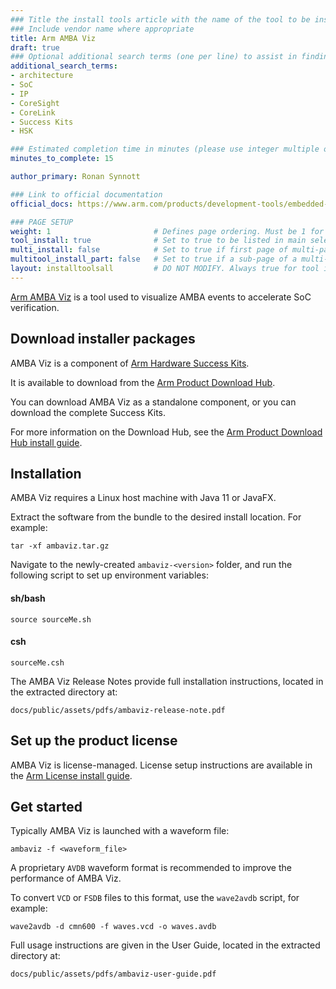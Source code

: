 ```yaml
---
### Title the install tools article with the name of the tool to be installed
### Include vendor name where appropriate
title: Arm AMBA Viz
draft: true
### Optional additional search terms (one per line) to assist in finding the article
additional_search_terms:
- architecture
- SoC
- IP
- CoreSight
- CoreLink
- Success Kits
- HSK

### Estimated completion time in minutes (please use integer multiple of 5)
minutes_to_complete: 15

author_primary: Ronan Synnott

### Link to official documentation
official_docs: https://www.arm.com/products/development-tools/embedded-and-software/amba-viz

### PAGE SETUP
weight: 1                       # Defines page ordering. Must be 1 for first (or only) page.
tool_install: true              # Set to true to be listed in main selection page, else false
multi_install: false            # Set to true if first page of multi-page article, else false
multitool_install_part: false   # Set to true if a sub-page of a multi-page article, else false
layout: installtoolsall         # DO NOT MODIFY. Always true for tool install articles
---
```


[Arm AMBA Viz](https://www.arm.com/products/development-tools/embedded-and-software/amba-viz) is a tool used to visualize AMBA events to accelerate SoC verification.

## Download installer packages

AMBA Viz is a component of [Arm Hardware Success Kits](https://www.arm.com/products/development-tools/success-kits).

It is available to download from the [Arm Product Download Hub](https://developer.arm.com/downloads/view/HWSKT-KS-0002).

You can download AMBA Viz as a standalone component, or you can download the complete Success Kits.

For more information on the Download Hub, see the [Arm Product Download Hub install guide](../pdh).

## Installation

AMBA Viz requires a Linux host machine with Java 11 or JavaFX.

Extract the software from the bundle to the desired install location. For example:

```command
tar -xf ambaviz.tar.gz
```

Navigate to the newly-created `ambaviz-<version>` folder, and run the following script to set up environment variables:

#### sh/bash
```command
source sourceMe.sh
```
#### csh
```command
sourceMe.csh
```

The AMBA Viz Release Notes provide full installation instructions, located in the extracted directory at:
```command
docs/public/assets/pdfs/ambaviz-release-note.pdf
```

## Set up the product license

AMBA Viz is license-managed. License setup instructions are available in the [Arm License install guide](../license/).

## Get started

Typically AMBA Viz is launched with a waveform file:
```command
ambaviz -f <waveform_file>
```

A proprietary `AVDB` waveform format is recommended to improve the performance of AMBA Viz.

To convert `VCD` or `FSDB` files to this format, use the `wave2avdb` script, for example:
```command
wave2avdb -d cmn600 -f waves.vcd -o waves.avdb
```
Full usage instructions are given in the User Guide, located in the extracted directory at:
```command
docs/public/assets/pdfs/ambaviz-user-guide.pdf
```

